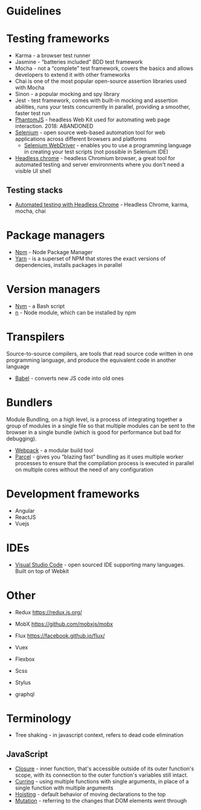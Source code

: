 # Guidelines

# Testing frameworks
- Karma - a browser test runner
- Jasmine  - “batteries included” BDD test framework
- Mocha - not a “complete” test framework, covers the basics and allows developers to extend it with other frameworks
- Chai is one of the most popular open-source assertion libraries used with Mocha
- Sinon - a popular mocking and spy library
- Jest - test framework, comes with built-in mocking and assertion abilities, runs your tests concurrently in parallel, providing a smoother, faster test run
- [PhantomJS](http://phantomjs.org/)  - headless Web Kit used for automating web page interaction. 2018: ABANDONED
- [Selenium](https://www.seleniumhq.org/) - open source web-based automation tool for web applications across different browsers and platforms
  - [Selenium WebDriver](https://www.seleniumhq.org/projects/webdriver/) - enables you to use a programming language in creating your test scripts (not possible in Selenium IDE)
- [Headless chrome](https://chromium.googlesource.com/chromium/src/+/lkgr/headless/README.md) - headless Chromium browser, a great tool for automated testing and server environments where you don't need a visible UI shell

## Testing stacks
- [Automated testing with Headless Chrome](https://developers.google.com/web/updates/2017/06/headless-karma-mocha-chai) - Headless Chrome, karma, mocha, chai

# Package managers
- [Npm](https://www.npmjs.com) - Node Package Manager
- [Yarn](https://yarnpkg.com) - is a superset of NPM that stores the exact versions of dependencies, installs packages in parallel

# Version managers
- [Nvm](https://github.com/creationix/nvm) - a Bash script
- [n](https://github.com/tj/n) - Node module, which can be installed by npm

# Transpilers
Source-to-source compilers, are tools that read source code written in one programming language, and produce the equivalent code in another language
- [Babel](https://babeljs.io) - converts new JS code into old ones

# Bundlers
Module Bundling, on a high level, is a process of integrating together a group of modules in a single file so that multiple modules can be sent to the browser in a single bundle (which is good for performance but bad for debugging).
- [Webpack](https://webpack.js.org) - a modular build tool 
- [Parcel](https://parceljs.org/) - gives you “blazing fast” bundling as it uses multiple worker processes to ensure that the compilation process is executed in parallel on multiple cores without the need of any configuration

# Development frameworks
- Angular
- ReactJS
- Vuejs

# IDEs
- [Visual Studio Code](https://code.visualstudio.com/) - open sourced IDE supporting many languages. Built on top of Webkit

# Other
- Redux https://redux.js.org/
- MobX https://github.com/mobxjs/mobx 
- Flux https://facebook.github.io/flux/ 

- Vuex
- Flexbox
- Scss
- Stylus
- graphql

# Terminology
- Tree shaking - in javascript context, refers to dead code elimination

## JavaScript
- [Closure](https://gist.github.com/AllThingsSmitty/9a5463870d12c62fc33b#3-closure) - inner function, that's accessible outside of its outer function's scope, with its connection to the outer function's variables still intact.
- [Curring](https://gist.github.com/AllThingsSmitty/9a5463870d12c62fc33b#4-currying) - using multiple functions with single arguments, in place of a single function with multiple arguments
- [Hoisting](https://gist.github.com/AllThingsSmitty/9a5463870d12c62fc33b#5-hoisting) - default behavior of moving declarations to the top
- [Mutation](https://gist.github.com/AllThingsSmitty/9a5463870d12c62fc33b#5-hoisting) - referring to the changes that DOM elements went through
